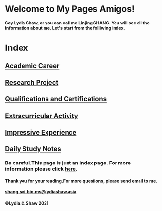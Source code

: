 # Welcome to My Pages Amigos!

#### Soy Lydia Shaw, or you can call me Linjing SHANG. You will see all the information about me. Let's start from the folliwing index.

# Index
## [Academic Career](http://www.lydiashow.asia/academic_career)
## [Research Project](http://www.lydiashow.asia/research_project)
## [Qualifications and Certifications](http://www.lydiashow.asia/qualifications_certifications)
## [Extracurricular Activity](http://www.lydiashow.asia/extracurricular_activity)
## [Impressive Experience](http://www.lydiashow.asia/impressive_experience)
## [Daily Study Notes](http://www.lydiashow.asia/daily_notes)
### Be careful.This page is just an index page. For more information please click [here](http://www.lydiashow.asia/main_page).
#### Thank you for your reading.For more questions, please send email to me.
####                    shang.sci.bio.ms@lydiashaw.asia


####                           ©Lydia.C.Shaw 2021
                    	
